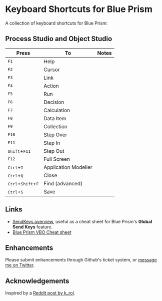 # Keyboard Shortcuts for Blue Prism

A collection of keyboard shortcuts for Blue Prism:

## Process Studio and Object Studio
| Press | To | Notes |
|-------------|----------|-------|
| <kbd>F1</kbd> | Help |  |
| <kbd>F2</kbd> | Cursor |  |
| <kbd>F3</kbd> | Link  |  |
| <kbd>F4</kbd> | Action |   |
| <kbd>F5</kbd>|  Run  |  |
| <kbd>F6</kbd> | Decision  |  |
| <kbd>F7</kbd> | Calculation  |  |
| <kbd>F8</kbd> | Data Item |  |
| <kbd>F9</kbd> | Collection |  |
| <kbd>F10</kbd> | Step Over |  |
| <kbd>F11</kbd> | Step In |  |
| <kbd>Shift</kbd>+<kbd>F11</kbd> | Step Out |  |
| <kbd>F12</kbd> | Full Screen |  |
| <kbd>Ctrl</kbd>+<kbd>I</kbd> | Application Modeller |  | 
| <kbd>Ctrl</kbd>+<kbd>Q</kbd> | Close  |  |
| <kbd>Ctrl</kbd>+<kbd>Shift</kbd>+<kbd>F</kbd> | Find (advanced) |  |
| <kbd>Ctrl</kbd>+<kbd>S</kbd> | Save |  |



## Links
* [SendKeys overview](https://msdn.microsoft.com/en-us/vba/language-reference-vba/articles/sendkeys-statement#example), useful as a cheat sheet for Blue Prism's **Global Send Keys** feature.
* [Blue Prism VBO Cheat sheet](https://www.cheatography.com/ethanium/cheat-sheets/blue-prism-vbo/)

## Enhancements
Please submit enhancements through Github's ticket system, or [message me on Twitter](https://twitter.com/risagerlarsen).

## Acknowledgements
Inspired by a [Reddit post by k_rol](https://www.reddit.com/r/Blueprism/comments/8vsuse/is_there_a_process_studio_hotkey_sheet/e1qaz9h/).

